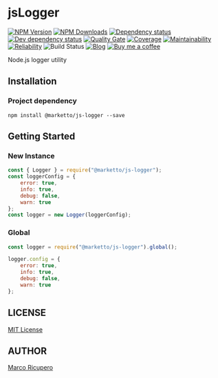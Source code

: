 # jsLogger
[![NPM Version](https://img.shields.io/npm/v/@marketto/js-logger.svg)](https://www.npmjs.com/package/@marketto/js-logger)
[![NPM Downloads](https://img.shields.io/npm/dm/@marketto/js-logger.svg)](https://www.npmjs.com/package/@marketto/js-logger)
[![Dependency status](https://david-dm.org/Marketto/jsLogger.svg)](https://david-dm.org/Marketto/jsLogger)
[![Dev dependency status](https://david-dm.org/Marketto/jsLogger/dev-status.svg)](https://david-dm.org/Marketto/jsLogger?type=dev)
[![Quality Gate](https://sonarcloud.io/api/project_badges/measure?project=Marketto_jsLogger&metric=alert_status)](https://sonarcloud.io/dashboard/index/Marketto_jsLogger)
[![Coverage](https://sonarcloud.io/api/project_badges/measure?project=Marketto_jsLogger&metric=coverage)](https://sonarcloud.io/dashboard/index/Marketto_jsLogger)
[![Maintainability](https://sonarcloud.io/api/project_badges/measure?project=Marketto_jsLogger&metric=sqale_rating)](https://sonarcloud.io/dashboard/index/Marketto_jsLogger)
[![Reliability](https://sonarcloud.io/api/project_badges/measure?project=Marketto_jsLogger&metric=reliability_rating)](https://sonarcloud.io/dashboard/index/Marketto_jsLogger)
![Build Status](http://ci.marketto.it/buildStatus/icon?job=js-logger)
[![Blog](https://img.shields.io/badge/blog-marketto-blue.svg)](http://blog.marketto.it)
[![Buy me a coffee](https://img.shields.io/badge/Ko--fi-donate-blueviolet)](https://ko-fi.com/marketto)

Node.js logger utility

## Installation
### Project dependency
```{r, engine='bash', dev_install}
npm install @marketto/js-logger --save
```

## Getting Started
### New Instance
```js
const { Logger } = require("@marketto/js-logger");
const loggerConfig = {
    error: true,
    info: true,
    debug: false,
    warn: true
};
const logger = new Logger(loggerConfig);
```

### Global
```js
const logger = require("@marketto/js-logger").global();

logger.config = {
    error: true,
    info: true,
    debug: false,
    warn: true
};
```

## LICENSE
[MIT License](LICENSE)

## AUTHOR
[Marco Ricupero](mailto:marco.ricupero@gmail.com)

